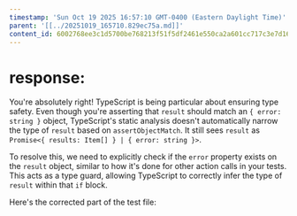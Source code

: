 ```yaml
---
timestamp: 'Sun Oct 19 2025 16:57:10 GMT-0400 (Eastern Daylight Time)'
parent: '[[../20251019_165710.829ec75a.md]]'
content_id: 6002768ee3c1d5700be768213f51f5df2461e550ca2a601cc717c3e7d16a74a4
---
```


# response:

You're absolutely right! TypeScript is being particular about ensuring type safety. Even though you're asserting that `result` should match an `{ error: string }` object, TypeScript's static analysis doesn't automatically narrow the type of `result` based on `assertObjectMatch`. It still sees `result` as `Promise<{ results: Item[] } | { error: string }>`.

To resolve this, we need to explicitly check if the `error` property exists on the `result` object, similar to how it's done for other action calls in your tests. This acts as a type guard, allowing TypeScript to correctly infer the type of `result` within that `if` block.

Here's the corrected part of the test file:
